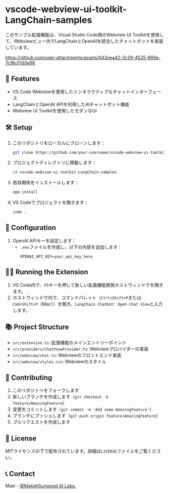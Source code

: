 # vscode-webview-ui-toolkit-LangChain-samples

このサンプル拡張機能は、Visual Studio Code用のWebview UI Toolkitを使用して、Webviewビュー内でLangChainとOpenAIを統合したチャットボットを実装しています。

https://github.com/user-attachments/assets/642eea42-3c29-4525-869a-7c18c01d0e66

## 🚀 Features

- VS Code Webviewを使用したインタラクティブなチャットインターフェース
- LangChainとOpenAI APIを利用したAIチャットボット機能
- Webview UI Toolkitを使用したモダンなUI

## 🛠 Setup

1. このリポジトリをローカルにクローンします：
   ```bash
   git clone https://github.com/your-username/vscode-webview-ui-toolkit-LangChain-samples.git
   ```

2. プロジェクトディレクトリに移動します：
   ```bash
   cd vscode-webview-ui-toolkit-LangChain-samples
   ```

3. 依存関係をインストールします：
   ```bash
   npm install
   ```

4. VS Codeでプロジェクトを開きます：
   ```bash
   code .
   ```

## 🔧 Configuration

1. OpenAI APIキーを設定します：
   - `.env`ファイルを作成し、以下の内容を追加します：
     ```
     OPENAI_API_KEY=your_api_key_here
     ```

## 🏃‍♂️ Running the Extension

1. VS Code内で、`F5`キーを押して新しい拡張機能開発ホストウィンドウを開きます。
2. ホストウィンドウ内で、コマンドパレット（`Ctrl+Shift+P`または`Cmd+Shift+P`（Mac））を開き、`LangChain Chatbot: Open Chat View`と入力します。

## 📚 Project Structure

- `src/extension.ts`: 拡張機能のメインエントリーポイント
- `src/providers/ChatViewProvider.ts`: Webviewプロバイダーの実装
- `src/webview/chat.ts`: Webviewのフロントエンド実装
- `src/webview/styles.css`: Webviewのスタイル

## 🤝 Contributing

1. このリポジトリをフォークします
2. 新しいブランチを作成します（`git checkout -b feature/AmazingFeature`）
3. 変更をコミットします（`git commit -m 'Add some AmazingFeature'`）
4. ブランチにプッシュします（`git push origin feature/AmazingFeature`）
5. プルリクエストを作成します

## 📜 License

MITライセンスの下で配布されています。詳細は`LICENSE`ファイルをご覧ください。

## 📞 Contact

Maki - [@Maki@Sunwood AI Labs.](https://x.com/hAru_mAki_ch)
